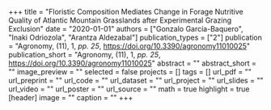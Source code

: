 +++
title = "Floristic Composition Mediates Change in Forage Nutritive Quality of Atlantic Mountain Grasslands after Experimental Grazing Exclusion"
date = "2020-01-01"
authors = ["Gonzalo García-Baquero", "Inaki Odriozola", "Arantza Aldezabal"]
publication_types = ["2"]
publication = "Agronomy, (11), 1, _pp. 25_, https://doi.org/10.3390/agronomy11010025"
publication_short = "Agronomy, (11), 1, _pp. 25_, https://doi.org/10.3390/agronomy11010025"
abstract = ""
abstract_short = ""
image_preview = ""
selected = false
projects = []
tags = []
url_pdf = ""
url_preprint = ""
url_code = ""
url_dataset = ""
url_project = ""
url_slides = ""
url_video = ""
url_poster = ""
url_source = ""
math = true
highlight = true
[header]
image = ""
caption = ""
+++
